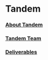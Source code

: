 # Tandem

### [About Tandem](https://github.com/PUJCompMovL1730/Tandem/wiki)
### [Tandem Team](https://github.com/PUJCompMovL1730/Tandem/wiki/Tandem-Team)
### [Deliverables](https://github.com/PUJCompMovL1730/Tandem/wiki/Deliverables)

